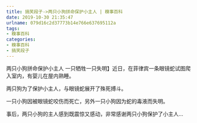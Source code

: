 ```yaml
---
title: 搞笑段子->两只小狗拼命保护小主人 | 糗事百科
date: 2019-10-30 21:35:47
urlname: 079d16c2d37773b14e766e637695112a
tags: 
- 糗事百科
categories:
- 糗事百科
- 搞笑段子
---
```

两只小狗拼命保护小主人 一只牺牲一只失明】近日，在菲律宾一条眼镜蛇试图爬入室内，有婴儿在屋内熟睡。

两只狗为了保护小主人，与眼镜蛇展开了殊死搏斗。

一只小狗因被眼镜蛇咬伤而死亡，另外一只小狗因为蛇的毒液而失明。

事后，两只小狗的主人感到既震惊又感动，非常感谢两只小狗保护了小主人...


